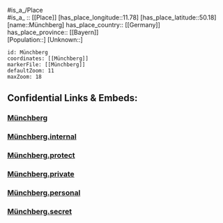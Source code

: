 ﻿---
location: [50.18,11.78] 
mapzoom: [7,12] 
mapmarker: city 
type: City
tags:
- geo/City


SpocWebEntityId: [32668,32705] 
isDeleted: false
confidential: public

---
#is_a_/Place  
#is_a_ :: [[Place]] 
[has_place_longitude::11.78] 
[has_place_latitude::50.18] 
[name::Münchberg] 
has_place_country:: [[Germany]]  
has_place_province:: [[Bayern]]  
[Population::] 
[Unknown::] 


```leaflet
id: Münchberg
coordinates: [[Münchberg]] 
markerFile: [[Münchberg]] 
defaultZoom: 11 
maxZoom: 18
```


## Confidential Links & Embeds: 

### [Münchberg](/_public/Earth/Continent/Europe/Europe~Central/Germany/Germany~West/Bayern/counties~Bayern/Hof/cities~Hof/Münchberg.md) 

### [Münchberg.internal](/_internal/Earth/Continent/Europe/Europe~Central/Germany/Germany~West/Bayern/counties~Bayern/Hof/cities~Hof/Münchberg.internal.md) 

### [Münchberg.protect](/_protect/Earth/Continent/Europe/Europe~Central/Germany/Germany~West/Bayern/counties~Bayern/Hof/cities~Hof/Münchberg.protect.md) 

### [Münchberg.private](/_private/Earth/Continent/Europe/Europe~Central/Germany/Germany~West/Bayern/counties~Bayern/Hof/cities~Hof/Münchberg.private.md) 

### [Münchberg.personal](/_personal/Earth/Continent/Europe/Europe~Central/Germany/Germany~West/Bayern/counties~Bayern/Hof/cities~Hof/Münchberg.personal.md) 

### [Münchberg.secret](/_secret/Earth/Continent/Europe/Europe~Central/Germany/Germany~West/Bayern/counties~Bayern/Hof/cities~Hof/Münchberg.secret.md) 
